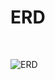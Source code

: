 # ERD

<br>

![ERD](https://user-images.githubusercontent.com/101535851/221103479-55cb852c-1216-4bda-86ad-2c2df7e2ebb6.png)

<br>
